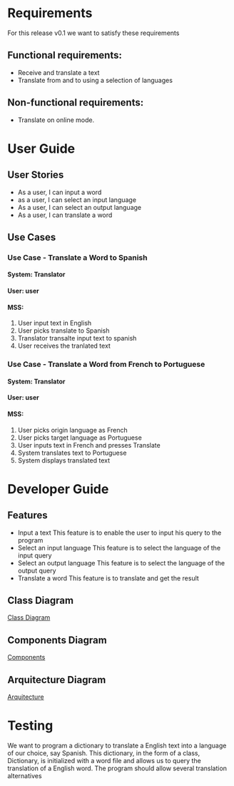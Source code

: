 # Requirements

For this release v0.1 we want to satisfy these requirements
## Functional requirements:
- Receive and translate a text
- Translate from and to using a selection of languages

## Non-functional requirements:
- Translate on online mode.

# User Guide

## User Stories

- As a user, I can input a word
- as a user, I can select an input language
- As a user, I can select an output language
- As a user, I can translate a word

## Use Cases

### Use Case - Translate a Word to Spanish
#### System: Translator
#### User: user
#### MSS:
1. User input text in English
2. User picks translate to Spanish
3. Translator transalte input text to spanish
4. User receives the tranlated text

### Use Case - Translate a Word from French to Portuguese
#### System: Translator
#### User: user
#### MSS:
1. User picks origin language as French
2. User picks target language as Portuguese
3. User inputs text in French and presses Translate
4. System translates text to Portuguese
5. System displays translated text


# Developer Guide

## Features

- Input a text
This feature is to enable the user to input his query to the program
- Select an input language
This feature is to select the language of the input query
- Select an output language
This feature is to select the language of the output query
- Translate a word
This feature is to translate and get the result

## Class Diagram
[Class Diagram](ClassDiagramDictionary.png)
## Components Diagram
[Components](components.png)
## Arquitecture Diagram
[Arquitecture](traductorArqui.png)
# Testing

We want to program a dictionary to translate a English text into a language of our choice, say Spanish.  This dictionary, in the form of a class, Dictionary, is initialized with a word file and allows us to query the translation of a English word.  The program should allow several translation alternatives
